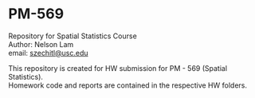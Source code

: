 # PM-569
Repository for Spatial Statistics Course \
Author: Nelson Lam \
email: szechitl@usc.edu

This repository is created for HW submission for PM - 569 (Spatial Statistics). \
Homework code and reports are contained in the respective HW folders.
